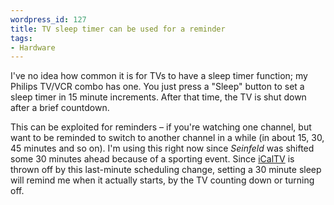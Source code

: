 ```yaml
--- 
wordpress_id: 127
title: TV sleep timer can be used for a reminder
tags: 
- Hardware
---
```

I've no idea how common it is for TVs to have a sleep timer function; my Philips TV/VCR combo has one. You just press a "Sleep" button to set a sleep timer in 15 minute increments. After that time, the TV is shut down after a brief countdown.

This can be exploited for reminders &ndash; if you're watching one channel, but want to be reminded to switch to another channel in a while (in about 15, 30, 45 minutes and so on). I'm using this right now since <em>Seinfeld</em> was shifted some 30 minutes ahead because of a sporting event. Since <a href="/?s=icaltv">iCalTV</a> is thrown off by this last-minute scheduling change, setting a 30 minute sleep will remind me when it actually starts, by the TV counting down or turning off.
